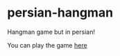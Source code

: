 # persian-hangman

Hangman game but in persian!

You can play the game [here](https://sezarsz.ir/persian-hangman/)
